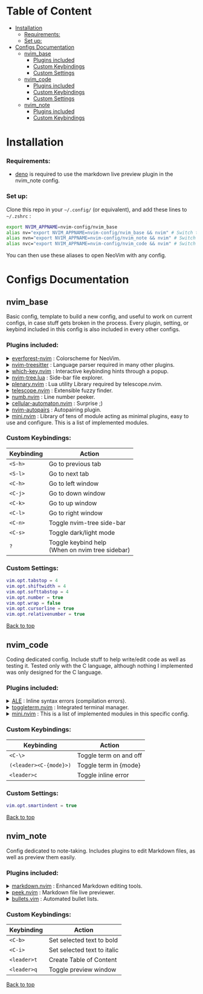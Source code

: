 <a name="top"></a>
# Table of Content

- [Installation](#installation)
    - [Requirements:](#requirements)
    - [Set up:](#set-up)
- [Configs Documentation](#configs-documentation)
    - [nvim_base](#nvim_base)
        - [Plugins included](#plugins-included)
        - [Custom Keybindings](#custom-keybindings)
        - [Custom Settings](#custom-settings)
    - [nvim_code](#nvim_code)
        - [Plugins included](#plugins-included-1)
        - [Custom Keybindings](#custom-keybindings-1)
        - [Custom Settings](#custom-settings-1)
    - [nvim_note](#nvim_note)
        - [Plugins included](#plugins-included-2)
        - [Custom Keybindings](#custom-keybindings-2)


# Installation

### Requirements:

- [deno](https://deno.com) is required to use the markdown live preview plugin in the nvim_note config.


### Set up:

Clone this repo in your `~/.config/` (or equivalent), and add these lines to `~/.zshrc` :
```bash
export NVIM_APPNAME=nvim-config/nvim_base
alias nv="export NVIM_APPNAME=nvim-config/nvim_base && nvim" # Switch to and open with basic config
alias nvn="export NVIM_APPNAME=nvim-config/nvim_note && nvim" # Switch to and open with note-taking config
alias nvc="export NVIM_APPNAME=nvim-config/nvim_code && nvim" # Switch to and open with coding config
```
You can then use these aliases to open NeoVim with any config.

# Configs Documentation

## nvim_base

Basic config, template to build a new config, and useful to work on current configs, in case stuff gets broken in the process.
Every plugin, setting, or keybind included in this config is also included in every other configs.

### Plugins included:

<details>
  <summary><a href="https://github.com/neanias/everforest-nvim">everforest-nvim</a> : Colorscheme for NeoVim.</summary>
  <ul>
    <li>Configured to dim inactive windows (better visibility of focused window).</li>
    <li>
      Custom keybinding:
      <ul>
        <li>Switch Dark/Light mode: <code>&lt;C-s&gt;</code></li>
      </ul>
    </li>
  </ul>
</details>
<details>
  <summary><a href="https://github.com/nvim-treesitter/nvim-treesitter">nvim-treesitter</a> : Language parser required in many other plugins.</summary>
</details>
<details>
  <summary><a href="https://github.com/folke/which-key.nvim">which-key.nvim</a> : Interactive keybinding hints through a popup.</summary>
</details>
<details>
  <summary><a href="https://github.com/nvim-tree/nvim-tree.lua">nvim-tree.lua</a> : Side-bar file explorer.</summary>
  <ul>
    <li>
      Custom keybinding:
      <ul>
        <li>Toggle on/off side-bar: <code>&lt;C-n&gt;</code></li>
      </ul>
    </li>
    <li>
      Changed internal mapping when focused on side-bar (in order to match the Split Window keybinding of <code>&lt;C-w&gt;</code>):
      <ul>
        <li>'Open: Horizontal Split': <code>s</code></li>
        <li>'Open: Vertical Split': <code>v</code></li>
        <li>'Open: New Tab': <code>t</code></li>
        <li>'Run System': <code>&lt;C-s&gt;</code> (because <code>s</code> was already taken by this, so swapped them)</li>
      </ul>
    </li>
    <li>To see ALL keybindings (default and custom), when focused on sidebar: <code>?</code></li>
  </ul>
</details>
<details>
  <summary><a href="https://github.com/nvim-lua/plenary.nvim">plenary.nvim</a> : Lua utility Library required by telescope.nvim.</summary>
</details>
<details>
  <summary><a href="https://github.com/nvim-telescope/telescope.nvim">telescope.nvim</a> : Extensible fuzzy finder.</summary>
</details>
<details>
    <summary><a href="https://github.com/nacro90/numb.nvim">numb.nvim</a> : Line number peeker.</summary>
    <ul>
        <li>Show you where you would end up when typing <code>:{number}</code>, while typing live</li>
    </ul>
</details>
<details>
    <summary><a href="https://github.com/Eandrju/cellular-automaton.nvim">cellular-automaton.nvim</a> : Surprise ;)</summary>
    <ul>
        <li>Press <code>&lt;leader&gt;fml</code> when in any file with any kind of text in it.</li>
    </ul>
</details>
<details>
    <summary><a href="https://github.com/windwp/nvim-autopairs">nvim-autopairs</a> : Autopairing plugin.</summary>
    <ul>
        <li>Match opening brackets/quotes/etc with closing ones after cursor.</li>
    </ul>
</details>
<details>
    <summary><a href="https://github.com/echasnovski/mini.nvim">mini.nvim</a> : Library of tens of module acting as minimal plugins, easy to use and configure. This is a list of implemented modules.</summary>
    <ul>
        <li>Easily deactivate any module you don't want it by removing its <code>require</code> line in <code>init.lua</code>.</li>
        <li>
            <details>
                <summary><a href="https://github.com/echasnovski/mini.nvim/blob/main/readmes/mini-animate.md">mini-animate</a> : Smooth scrolling.</summary>
            </details>
        </li>
    </ul>
</details>


### Custom Keybindings:

| Keybinding | Action                                             |
| ---------- | -------------------------------------------------- |
| `<S-h>`    | Go to previous tab                                 |
| `<S-l>`    | Go to next tab                                     |
| `<C-h>`    | Go to left window                                  |
| `<C-j>`    | Go to down window                                  |
| `<C-k>`    | Go to up window                                    |
| `<C-l>`    | Go to right window                                 |
| `<C-n>`    | Toggle nvim-tree side-bar                          |
| `<C-s>`    | Toggle dark/light mode                             |
| `?`        | Toggle keybind help<br>(When on nvim tree sidebar) |


### Custom Settings:

```lua
vim.opt.tabstop = 4
vim.opt.shiftwidth = 4
vim.opt.softtabstop = 4
vim.opt.number = true
vim.opt.wrap = false
vim.opt.cursorline = true
vim.opt.relativenumber = true
```

[Back to top](#top)


## nvim_code

Coding dedicated config. Include stuff to help write/edit code as well as testing it. Tested only with the C language, although nothing I implemented was only designed for the C language.

### Plugins included:

<details>
  <summary><a href="https://github.com/dense-analysis/ale">ALE</a> : Inline syntax errors (compilation errors).</summary>
  <ul>
    <li>Can probably do other stuff, but didn't want to get into it as it was only for the inline errors that I added it.</li>
    <li>
      Custom keybind:
      <ul>
        <li>Toggle inline errors: <code>&lt;leader&gt;c</code></li>
      </ul>
    </li>
    <li>
      Custom config:
      <ul>
        <li>
          Added a custom function (written by chatGPT tbh) to disable inline errors when entering insert mode. Will have to toggle it back on afterward.
          <ul>
            <li>If you do not want this option you can remove the function in <code>nvim_code/lua/config/ALE.lua</code>. Be aware that the first line is the toggle keybind.</li>
          </ul>
        </li>
      </ul>
    </li>
  </ul>
</details>
<details>
  <summary><a href="https://github.com/akinsho/toggleterm.nvim">toggleterm.nvim</a> : Integrated terminal manager.</summary>
  <ul>
    <li>Very powerful, can be used to manage several terminals in various ways at the same time, but I only included it in order to make managing one terminal much more intuitive than it is by default.</li>
    <li>
      Custom keybindings:
      <ul>
        <li>Toggle term: <code>&lt;C-\&gt;</code></li>
        <li>Toggle term in vertical, horizontal, float, or tab mode: <code>(&lt;leader&gt;&lt;C-{first_letter_of_mode}&gt;)</code></li>
        <li>Now works in terminal mode: <code>&lt;esc&gt;</code></li>
        <li>
          Now works in terminal mode: <code>&lt;C-{h, j, k, l}&gt;</code>
          <ul>
            <li>Lets the terminal in terminal mode, so you can naviguate seamlessly while never leaving terminal mode in your term.</li>
          </ul>
        </li>
        <li>Exits terminal mode and then does <code>&lt;C-w&gt;</code>: <code>&lt;C-w&gt;</code></li>
      </ul>
    </li>
    <li>Size for horizontal and vertical mode can be changed in the keybinds in <code>/lua/config/toggleterm.lua</code>.</li>
  </ul>
</details>
<details>
    <summary><a href="https://github.com/echasnovski/mini.nvim">mini.nvim</a> : This is a list of implemented modules in this specific config.</summary>
    <ul>
        <li>
            <details>
                <summary><a href="https://github.com/echasnovski/mini.nvim/blob/main/readmes/mini-comment.md">mini-comment</a> : Comment code easily.</summary>
                <ul>
                    <li>Comment selected text with <code>gc</code> in visual mode.</li>
                    <li>Comment current line with <code>gcc</code> in normal mode.</li>
                </ul>
            </details>
        </li>
        <li>
            <details>
                <summary><a href="https://github.com/echasnovski/mini.nvim/blob/main/readmes/mini-move.md">mini-move</a> : Move either selected text or current line in every direction.</summary>
                <ul>
                    <li>Update indentation live.</li>
                    <li>Move selected text with <code>&lt;C-{motion}&gt;</code> in visual mode.</li>
                    <li>Move current line with <code>&lt;M-{motion}&gt;</code> in normal mode. (M = Alt or Option)</li>
                </ul>
            </details>
        </li>
    </ul>
</details>


### Custom Keybindings:

| Keybinding             | Action                    |
| ---------------------- | ------------------------- |
| `<C-\>`                | Toggle term on and off    |
| `(<leader><C-{mode}>)` | Toggle term in {mode}     |
| `<leader>c`            | Toggle inline error       |


### Custom Settings:

```lua
vim.opt.smartindent = true
```


[Back to top](#top)


## nvim_note

Config dedicated to note-taking. Includes plugins to edit Markdown files, as well as preview them easily.

### Plugins included:

<details>
  <summary><a href="https://github.com/tadmccorkle/markdown.nvim">markdown.nvim</a> : Enhanced Markdown editing tools.</summary>
  <ul>
    <li>Included for the inline styling keybindings and Table of Content creator.</li>
    <li>
      Custom keybindings:
      <ul>
        <li>Set selected text (Visual mode) to bold: <code>&lt;C-b&gt;</code></li>
        <li>Set selected text (Visual mode) to italics: <code>&lt;C-i&gt;</code></li>
        <li>
          Create Table of Content: <code>&lt;leader&gt;t</code>
          <ul>
            <li>(Based on Markdown headings in your file)</li>
          </ul>
        </li>
      </ul>
    </li>
  </ul>
</details>
<details>
  <summary><a href="https://github.com/toppair/peek.nvim">peek.nvim</a> : Markdown file live previewer.</summary>
  <ul>
    <li>Opens another window (outside of the terminal) showing a live preview of the file in a GitHub style, updating in real time.</li>
    <li>
      Custom keybinding:
      <ul>
        <li>Toggle preview window: <code>&lt;C-q&gt;</code></li>
      </ul>
    </li>
    <li>
      <strong>Warning!</strong>
      <ul>
        <li>This plugin requires <a href="https://deno.com">deno</a>.</li>
        <li>
          Doesn't work on every system.
          <ul>
            <li>Worked fine when tested on Dells running Ubuntu.</li>
            <li>Didn't work when tested on iMacs running Ubuntu.</li>
          </ul>
        </li>
      </ul>
    </li>
  </ul>
</details>
<details>
  <summary><a href="https://github.com/bullets-vim/bullets.vim">bullets.vim</a> : Automated bullet lists.</summary>
</details>


### Custom Keybindings:

| Keybinding  | Action                      |
| ----------- | --------------------------- |
| `<C-b>`     | Set selected text to bold   |
| `<C-i>`     | Set selected text to italic |
| `<leader>t` | Create Table of Content     |
| `<leader>q` | Toggle preview window       |


[Back to top](#top)
